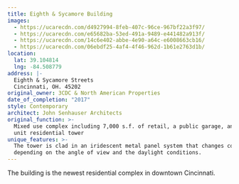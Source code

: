 ```yaml
---
title: Eighth & Sycamore Building
images:
  - https://ucarecdn.com/d4927994-8feb-407c-96ce-967bf22a3f97/
  - https://ucarecdn.com/e65682ba-53ed-491a-9489-e441482a913f/
  - https://ucarecdn.com/14c6e402-abbe-4e90-a64c-e6008663cb16/
  - https://ucarecdn.com/06ebdf25-4af4-4f46-962d-1b61e2763d1b/
location:
  lat: 39.104814
  lng: -84.508779
address: |-
  Eighth & Sycamore Streets
  Cincinnati, OH. 45202
original_owner: 3CDC & North American Properties
date_of_completion: "2017"
style: Contemporary
architect: John Senhauser Architects
original_function: >-
  Mixed use complex including 7,000 s.f. of retail, a public garage, and 131
  unit residential tower
unique_features: >-
  The tower is clad in an iridescent metal panel system that changes color
  depending on the angle of view and the daylight conditions.
---
```


The building is the newest residential complex in downtown Cincinnati.
